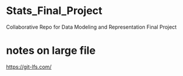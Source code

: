 # Stats_Final_Project
Collaborative Repo for Data Modeling and Representation Final Project


# notes on large file

https://git-lfs.com/
